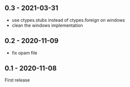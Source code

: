 ## 0.3 - 2021-03-31

- use ctypes.stubs instead of ctypes.foreign on windows
- clean the windows implementation

## 0.2 - 2020-11-09

- fix opam file

## 0.1 - 2020-11-08

First release

